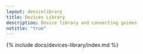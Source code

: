 ```yaml
---
layout: devicelibrary
title: Devices Library
description: Device library and connecting guides
notitle: "true"
---
```


{% include docs/devices-library/index.md %}
